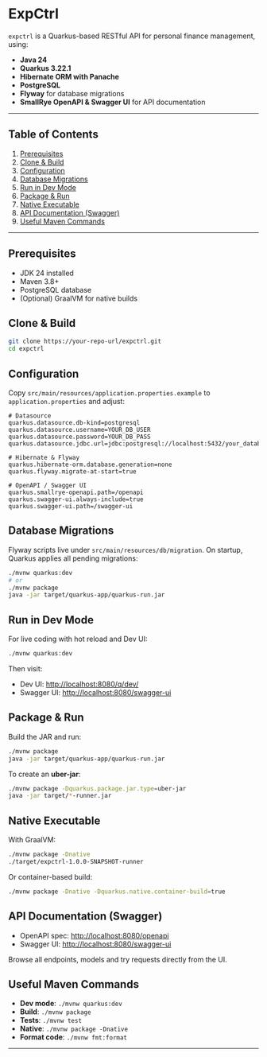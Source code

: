 # ExpCtrl

`expctrl` is a Quarkus-based RESTful API for personal finance management, using:

* **Java 24**
* **Quarkus 3.22.1**
* **Hibernate ORM with Panache**
* **PostgreSQL**
* **Flyway** for database migrations
* **SmallRye OpenAPI & Swagger UI** for API documentation

---

## Table of Contents

1. [Prerequisites](#prerequisites)
2. [Clone & Build](#clone--build)
3. [Configuration](#configuration)
4. [Database Migrations](#database-migrations)
5. [Run in Dev Mode](#run-in-dev-mode)
6. [Package & Run](#package--run)
7. [Native Executable](#native-executable)
8. [API Documentation (Swagger)](#api-documentation-swagger)
9. [Useful Maven Commands](#useful-maven-commands)

---

## Prerequisites

* JDK 24 installed
* Maven 3.8+
* PostgreSQL database
* (Optional) GraalVM for native builds

## Clone & Build

```bash
git clone https://your-repo-url/expctrl.git
cd expctrl
```

## Configuration

Copy `src/main/resources/application.properties.example` to `application.properties` and adjust:

```properties
# Datasource
quarkus.datasource.db-kind=postgresql
quarkus.datasource.username=YOUR_DB_USER
quarkus.datasource.password=YOUR_DB_PASS
quarkus.datasource.jdbc.url=jdbc:postgresql://localhost:5432/your_database

# Hibernate & Flyway
quarkus.hibernate-orm.database.generation=none
quarkus.flyway.migrate-at-start=true

# OpenAPI / Swagger UI
quarkus.smallrye-openapi.path=/openapi
quarkus.swagger-ui.always-include=true
quarkus.swagger-ui.path=/swagger-ui
```

## Database Migrations

Flyway scripts live under `src/main/resources/db/migration`. On startup, Quarkus applies all pending migrations:

```bash
./mvnw quarkus:dev
# or
./mvnw package
java -jar target/quarkus-app/quarkus-run.jar
```

## Run in Dev Mode

For live coding with hot reload and Dev UI:

```bash
./mvnw quarkus:dev
```

Then visit:

* Dev UI:  [http://localhost:8080/q/dev/](http://localhost:8080/q/dev/)
* Swagger UI: [http://localhost:8080/swagger-ui](http://localhost:8080/swagger-ui)

## Package & Run

Build the JAR and run:

```bash
./mvnw package
java -jar target/quarkus-app/quarkus-run.jar
```

To create an **uber-jar**:

```bash
./mvnw package -Dquarkus.package.jar.type=uber-jar
java -jar target/*-runner.jar
```

## Native Executable

With GraalVM:

```bash
./mvnw package -Dnative
./target/expctrl-1.0.0-SNAPSHOT-runner
```

Or container-based build:

```bash
./mvnw package -Dnative -Dquarkus.native.container-build=true
```

## API Documentation (Swagger)

* OpenAPI spec:  [http://localhost:8080/openapi](http://localhost:8080/openapi)
* Swagger UI:    [http://localhost:8080/swagger-ui](http://localhost:8080/swagger-ui)

Browse all endpoints, models and try requests directly from the UI.

## Useful Maven Commands

* **Dev mode**:     `./mvnw quarkus:dev`
* **Build**:        `./mvnw package`
* **Tests**:        `./mvnw test`
* **Native**:       `./mvnw package -Dnative`
* **Format code**:  `./mvnw fmt:format`

---
